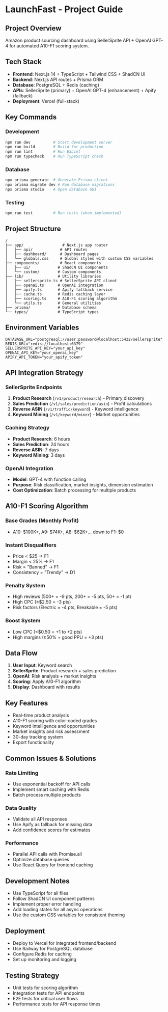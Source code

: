 # LaunchFast -  Project Guide

## Project Overview
Amazon product sourcing dashboard using SellerSprite API + OpenAI GPT-4 for automated A10-F1 scoring system.

## Tech Stack
- **Frontend**: Next.js 14 + TypeScript + Tailwind CSS + ShadCN UI
- **Backend**: Next.js API routes + Prisma ORM  
- **Database**: PostgreSQL + Redis (caching)
- **APIs**: SellerSprite (primary) + OpenAI GPT-4 (enhancement) + Apify (fallback)
- **Deployment**: Vercel (full-stack)

## Key Commands

### Development
```bash
npm run dev          # Start development server
npm run build        # Build for production
npm run lint         # Run ESLint
npm run typecheck    # Run TypeScript check
```

### Database
```bash
npx prisma generate  # Generate Prisma client
npx prisma migrate dev # Run database migrations
npx prisma studio    # Open database GUI
```

### Testing
```bash
npm run test         # Run tests (when implemented)
```

## Project Structure
```
/
├── app/                 # Next.js app router
│   ├── api/            # API routes
│   ├── dashboard/      # Dashboard pages
│   └── globals.css     # Global styles with custom CSS variables
├── components/         # React components
│   ├── ui/            # ShadCN UI components
│   └── custom/        # Custom components
├── lib/               # Utility libraries
│   ├── sellersprite.ts # SellerSprite API client
│   ├── openai.ts      # OpenAI integration
│   ├── apify.ts       # Apify fallback service
│   ├── cache.ts       # Redis caching layer
│   ├── scoring.ts     # A10-F1 scoring algorithm
│   └── utils.ts       # General utilities
├── prisma/            # Database schema
└── types/             # TypeScript types
```

## Environment Variables
```env
DATABASE_URL="postgresql://user:password@localhost:5432/sellersprite"
REDIS_URL="redis://localhost:6379"
SELLERSPRITE_API_KEY="your_api_key"
OPENAI_API_KEY="your_openai_key"
APIFY_API_TOKEN="your_apify_token"
```

## API Integration Strategy

### SellerSprite Endpoints
1. **Product Research** (`/v1/product/research`) - Primary discovery
2. **Sales Prediction** (`/v1/sales/prediction/asin`) - Profit calculations
3. **Reverse ASIN** (`/v1/traffic/keyword`) - Keyword intelligence
4. **Keyword Mining** (`/v1/keyword/miner`) - Market opportunities

### Caching Strategy
- **Product Research**: 6 hours
- **Sales Prediction**: 24 hours  
- **Reverse ASIN**: 7 days
- **Keyword Mining**: 3 days

### OpenAI Integration
- **Model**: GPT-4 with function calling
- **Purpose**: Risk classification, market insights, dimension estimation
- **Cost Optimization**: Batch processing for multiple products

## A10-F1 Scoring Algorithm

### Base Grades (Monthly Profit)
- A10: $100K+, A9: $74K+, A8: $62K+... down to F1: $0

### Instant Disqualifiers
- Price < $25 → F1
- Margin < 25% → F1  
- Risk = "Banned" → F1
- Consistency = "Trendy" → D1

### Penalty System
- High reviews (500+ = -9 pts, 200+ = -5 pts, 50+ = -1 pt)
- High CPC (≥$2.50 = -3 pts)
- Risk factors (Electric = -4 pts, Breakable = -5 pts)

### Boost System
- Low CPC (<$0.50 = +1 to +2 pts)
- High margins (≥50% + good PPU = +3 pts)

## Data Flow
1. **User Input**: Keyword search
2. **SellerSprite**: Product research + sales prediction
3. **OpenAI**: Risk analysis + market insights
4. **Scoring**: Apply A10-F1 algorithm
5. **Display**: Dashboard with results

## Key Features
- Real-time product analysis
- A10-F1 scoring with color-coded grades
- Keyword intelligence and opportunities
- Market insights and risk assessment
- 30-day tracking system
- Export functionality

## Common Issues & Solutions

### Rate Limiting
- Use exponential backoff for API calls
- Implement smart caching with Redis
- Batch process multiple products

### Data Quality
- Validate all API responses
- Use Apify as fallback for missing data
- Add confidence scores for estimates

### Performance
- Parallel API calls with Promise.all
- Optimize database queries
- Use React Query for frontend caching

## Development Notes
- Use TypeScript for all files
- Follow ShadCN UI component patterns
- Implement proper error handling
- Add loading states for all async operations
- Use the custom CSS variables for consistent theming

## Deployment
- Deploy to Vercel for integrated frontend/backend
- Use Railway for PostgreSQL database
- Configure Redis for caching
- Set up monitoring and logging

## Testing Strategy
- Unit tests for scoring algorithm
- Integration tests for API endpoints
- E2E tests for critical user flows
- Performance tests for API response times